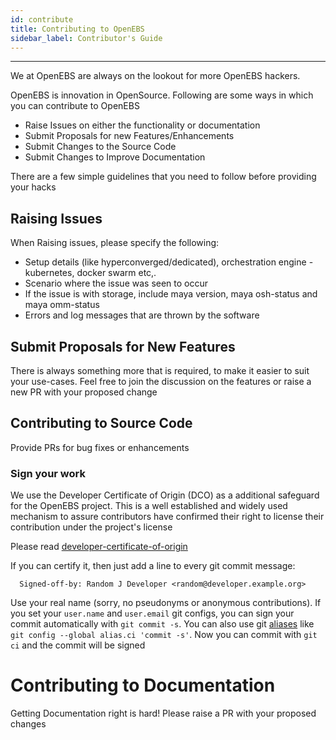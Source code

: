 ```yaml
---
id: contribute
title: Contributing to OpenEBS
sidebar_label: Contributor's Guide
---
```

------



We at OpenEBS are always on the lookout for more OpenEBS hackers.

OpenEBS is innovation in OpenSource. Following are some ways in which you can contribute to OpenEBS

- Raise Issues on either the functionality or documentation
- Submit Proposals for new Features/Enhancements
- Submit Changes to the Source Code
- Submit Changes to Improve Documentation

There are a few simple guidelines that you need to follow before providing your hacks

## Raising Issues

When Raising issues, please specify the following:
- Setup details (like hyperconverged/dedicated), orchestration engine - kubernetes, docker swarm etc,.
- Scenario where the issue was seen to occur
- If the issue is with storage, include maya version, maya osh-status and maya omm-status
- Errors and log messages that are thrown by the software

## Submit Proposals for New Features

There is always something more that is required, to make it easier to suit your use-cases. Feel free to join the discussion on the features or raise a new PR with your proposed change

## Contributing to Source Code

Provide PRs for bug fixes or enhancements

### Sign your work

We use the Developer Certificate of Origin (DCO) as a additional safeguard
for the OpenEBS project. This is a well established and widely used
mechanism to assure contributors have confirmed their right to license
their contribution under the project's license

Please read [developer-certificate-of-origin](https://github.com/openebs/openebs/blob/master/contribute/developer-certificate-of-origin)

If you can certify it, then just add a line to every git commit message:

````
  Signed-off-by: Random J Developer <random@developer.example.org>
````

Use your real name (sorry, no pseudonyms or anonymous contributions).
If you set your `user.name` and `user.email` git configs, you can sign your
commit automatically with `git commit -s`. You can also use git [aliases](https://git-scm.com/book/tr/v2/Git-Basics-Git-Aliases)
like `git config --global alias.ci 'commit -s'`. Now you can commit with
`git ci` and the commit will be signed

# Contributing to Documentation

Getting Documentation right is hard! Please raise a PR with your proposed changes




<!-- Hotjar Tracking Code for https://docs.openebs.io -->
<script>
   (function(h,o,t,j,a,r){
       h.hj=h.hj||function(){(h.hj.q=h.hj.q||[]).push(arguments)};
       h._hjSettings={hjid:785693,hjsv:6};
       a=o.getElementsByTagName('head')[0];
       r=o.createElement('script');r.async=1;
       r.src=t+h._hjSettings.hjid+j+h._hjSettings.hjsv;
       a.appendChild(r);
   })(window,document,'https://static.hotjar.com/c/hotjar-','.js?sv=');
</script>

